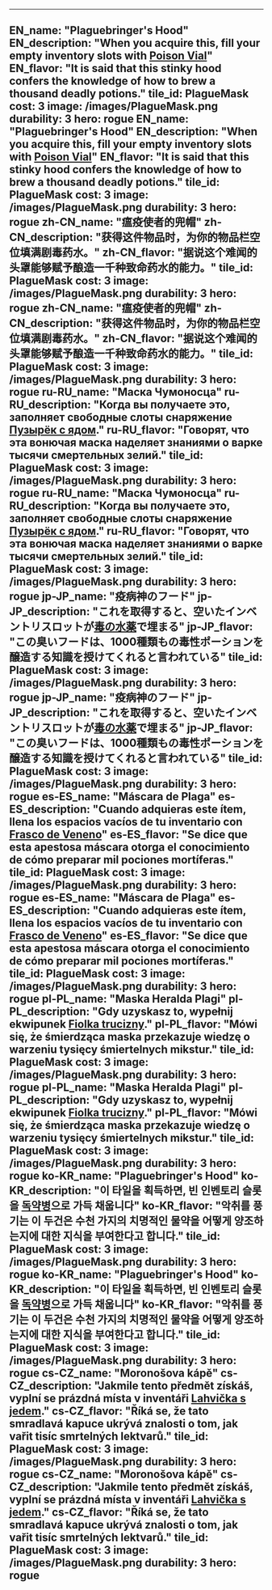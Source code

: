 ---

EN_name: "Plaguebringer's Hood"
EN_description: "When you acquire this, fill your empty inventory slots with <a href = '../en/items#PoisonPotion'>Poison Vial</a>"
EN_flavor: "It is said that this stinky hood confers the knowledge of how to brew a thousand deadly potions."
tile_id: PlagueMask
cost: 3
image: /images/PlagueMask.png
durability: 3
hero: rogue
EN_name: "Plaguebringer's Hood"
EN_description: "When you acquire this, fill your empty inventory slots with <a href = '../en/items#PoisonPotion'>Poison Vial</a>"
EN_flavor: "It is said that this stinky hood confers the knowledge of how to brew a thousand deadly potions."
tile_id: PlagueMask
cost: 3
image: /images/PlagueMask.png
durability: 3
hero: rogue
zh-CN_name: "瘟疫使者的兜帽"
zh-CN_description: "获得这件物品时，为你的物品栏空位填满剧毒药水。"
zh-CN_flavor: "据说这个难闻的头罩能够赋予酿造一千种致命药水的能力。"
tile_id: PlagueMask
cost: 3
image: /images/PlagueMask.png
durability: 3
hero: rogue
zh-CN_name: "瘟疫使者的兜帽"
zh-CN_description: "获得这件物品时，为你的物品栏空位填满剧毒药水。"
zh-CN_flavor: "据说这个难闻的头罩能够赋予酿造一千种致命药水的能力。"
tile_id: PlagueMask
cost: 3
image: /images/PlagueMask.png
durability: 3
hero: rogue
ru-RU_name: "Маска Чумоносца"
ru-RU_description: "Когда вы получаете это, заполняет свободные слоты снаряжение <a href = '../ru_ru/items#PoisonPotion'>Пузырёк с ядом</a>."
ru-RU_flavor: "Говорят, что эта вонючая маска наделяет знаниями о варке тысячи смертельных зелий."
tile_id: PlagueMask
cost: 3
image: /images/PlagueMask.png
durability: 3
hero: rogue
ru-RU_name: "Маска Чумоносца"
ru-RU_description: "Когда вы получаете это, заполняет свободные слоты снаряжение <a href = '../ru_ru/items#PoisonPotion'>Пузырёк с ядом</a>."
ru-RU_flavor: "Говорят, что эта вонючая маска наделяет знаниями о варке тысячи смертельных зелий."
tile_id: PlagueMask
cost: 3
image: /images/PlagueMask.png
durability: 3
hero: rogue
jp-JP_name: "疫病神のフード"
jp-JP_description: "これを取得すると、空いたインベントリスロットが<a href = '../jp_jp/items#PoisonPotion'>毒の水薬</a>で埋まる"
jp-JP_flavor: "この臭いフードは、1000種類もの毒性ポーションを醸造する知識を授けてくれると言われている"
tile_id: PlagueMask
cost: 3
image: /images/PlagueMask.png
durability: 3
hero: rogue
jp-JP_name: "疫病神のフード"
jp-JP_description: "これを取得すると、空いたインベントリスロットが<a href = '../jp_jp/items#PoisonPotion'>毒の水薬</a>で埋まる"
jp-JP_flavor: "この臭いフードは、1000種類もの毒性ポーションを醸造する知識を授けてくれると言われている"
tile_id: PlagueMask
cost: 3
image: /images/PlagueMask.png
durability: 3
hero: rogue
es-ES_name: "Máscara de Plaga"
es-ES_description: "Cuando adquieras este ítem, llena los espacios vacíos de tu inventario con <a href = '../es_es/items#PoisonPotion'>Frasco de Veneno</a>"
es-ES_flavor: "Se dice que esta apestosa máscara otorga el conocimiento de cómo preparar mil pociones mortíferas."
tile_id: PlagueMask
cost: 3
image: /images/PlagueMask.png
durability: 3
hero: rogue
es-ES_name: "Máscara de Plaga"
es-ES_description: "Cuando adquieras este ítem, llena los espacios vacíos de tu inventario con <a href = '../es_es/items#PoisonPotion'>Frasco de Veneno</a>"
es-ES_flavor: "Se dice que esta apestosa máscara otorga el conocimiento de cómo preparar mil pociones mortíferas."
tile_id: PlagueMask
cost: 3
image: /images/PlagueMask.png
durability: 3
hero: rogue
pl-PL_name: "Maska Heralda Plagi"
pl-PL_description: "Gdy uzyskasz to, wypełnij ekwipunek <a href = '../pl_pl/items#PoisonPotion'>Fiolka trucizny</a>."
pl-PL_flavor: "Mówi się, że śmierdząca maska przekazuje wiedzę o warzeniu tysięcy śmiertelnych mikstur."
tile_id: PlagueMask
cost: 3
image: /images/PlagueMask.png
durability: 3
hero: rogue
pl-PL_name: "Maska Heralda Plagi"
pl-PL_description: "Gdy uzyskasz to, wypełnij ekwipunek <a href = '../pl_pl/items#PoisonPotion'>Fiolka trucizny</a>."
pl-PL_flavor: "Mówi się, że śmierdząca maska przekazuje wiedzę o warzeniu tysięcy śmiertelnych mikstur."
tile_id: PlagueMask
cost: 3
image: /images/PlagueMask.png
durability: 3
hero: rogue
ko-KR_name: "Plaguebringer's Hood"
ko-KR_description: "이 타일을 획득하면, 빈 인벤토리 슬롯을 <a href = '../ko_kr/items#PoisonPotion'>독약병</a>으로 가득 채웁니다"
ko-KR_flavor: "악취를 풍기는 이 두건은 수천 가지의 치명적인 물약을 어떻게 양조하는지에 대한 지식을 부여한다고 합니다."
tile_id: PlagueMask
cost: 3
image: /images/PlagueMask.png
durability: 3
hero: rogue
ko-KR_name: "Plaguebringer's Hood"
ko-KR_description: "이 타일을 획득하면, 빈 인벤토리 슬롯을 <a href = '../ko_kr/items#PoisonPotion'>독약병</a>으로 가득 채웁니다"
ko-KR_flavor: "악취를 풍기는 이 두건은 수천 가지의 치명적인 물약을 어떻게 양조하는지에 대한 지식을 부여한다고 합니다."
tile_id: PlagueMask
cost: 3
image: /images/PlagueMask.png
durability: 3
hero: rogue
cs-CZ_name: "Moronošova kápě"
cs-CZ_description: "Jakmile tento předmět získáš, vyplní se prázdná místa v inventáři <a href = '../cs_cz/items#PoisonPotion'>Lahvička s jedem</a>."
cs-CZ_flavor: "Říká se, že tato smradlavá kapuce ukrývá znalosti o tom, jak vařit tisíc smrtelných lektvarů."
tile_id: PlagueMask
cost: 3
image: /images/PlagueMask.png
durability: 3
hero: rogue
cs-CZ_name: "Moronošova kápě"
cs-CZ_description: "Jakmile tento předmět získáš, vyplní se prázdná místa v inventáři <a href = '../cs_cz/items#PoisonPotion'>Lahvička s jedem</a>."
cs-CZ_flavor: "Říká se, že tato smradlavá kapuce ukrývá znalosti o tom, jak vařit tisíc smrtelných lektvarů."
tile_id: PlagueMask
cost: 3
image: /images/PlagueMask.png
durability: 3
hero: rogue
---